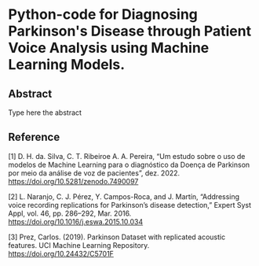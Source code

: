 # Python-code for Diagnosing Parkinson's Disease through Patient Voice Analysis using Machine Learning Models.

## Abstract

Type here the abstract


## Reference
[1] D. H. da. Silva, C. T. Ribeiroe A. A. Pereira, “Um estudo sobre o uso de modelos de Machine Learning para o diagnóstico da Doença de Parkinson por meio da análise de voz de pacientes”, dez. 2022. https://doi.org/10.5281/zenodo.7490097

[2] L. Naranjo, C. J. Pérez, Y. Campos-Roca, and J. Martín, “Addressing voice recording replications for Parkinson’s disease detection,” Expert Syst Appl, vol. 46, pp. 286–292, Mar. 2016. https://doi.org/10.1016/j.eswa.2015.10.034

[3] Prez, Carlos. (2019). Parkinson Dataset with replicated acoustic features. UCI Machine Learning Repository. https://doi.org/10.24432/C5701F
